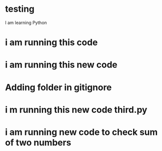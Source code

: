 # testing
I am learning Python 
# i am running this code 
# i am running this new code 

# Adding folder in gitignore
# i m running this new code third.py
# i am running new code to check sum of two numbers